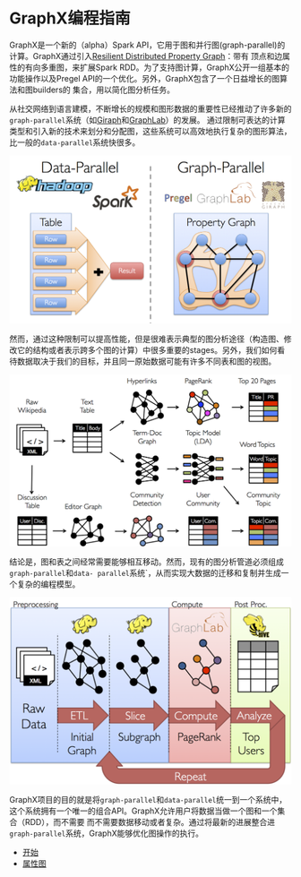 # GraphX编程指南

GraphX是一个新的（alpha）Spark API，它用于图和并行图(graph-parallel)的计算。GraphX通过引入[Resilient Distributed Property Graph](property-graph.md)：带有
顶点和边属性的有向多重图，来扩展Spark RDD。为了支持图计算，GraphX公开一组基本的功能操作以及Pregel API的一个优化。另外，GraphX包含了一个日益增长的图算法和图builders的
集合，用以简化图分析任务。

从社交网络到语言建模，不断增长的规模和图形数据的重要性已经推动了许多新的`graph-parallel`系统（如[Giraph](http://giraph.apache.org/)和[GraphLab](http://graphlab.org/)）的发展。
通过限制可表达的计算类型和引入新的技术来划分和分配图，这些系统可以高效地执行复杂的图形算法，比一般的`data-parallel`系统快很多。

![data parallel vs graph parallel](../img/data_parallel_vs_graph_parallel.png)

然而，通过这种限制可以提高性能，但是很难表示典型的图分析途径（构造图、修改它的结构或者表示跨多个图的计算）中很多重要的stages。另外，我们如何看待数据取决于我们的目标，并且同一原始数据可能有许多不同表和图的视图。

![表和图](../img/tables_and_graphs.png)

结论是，图和表之间经常需要能够相互移动。然而，现有的图分析管道必须组成`graph-parallel`和`data- parallel`系统`，从而实现大数据的迁移和复制并生成一个复杂的编程模型。

![图分析路径](../img/graph_analytics_pipeline.png)

GraphX项目的目的就是将`graph-parallel`和`data-parallel`统一到一个系统中，这个系统拥有一个唯一的组合API。GraphX允许用户将数据当做一个图和一个集合（RDD），而不需要
而不需要数据移动或者复杂。通过将最新的进展整合进`graph-parallel`系统，GraphX能够优化图操作的执行。

* [开始](getting-started.md)
* [属性图](property-graph.md)
